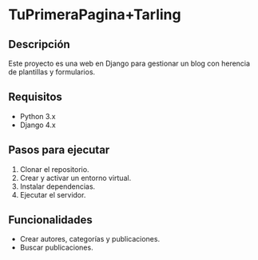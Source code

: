 # TuPrimeraPagina+Tarling
## Descripción
Este proyecto es una web en Django para gestionar un blog con herencia de plantillas y formularios.

## Requisitos
- Python 3.x
- Django 4.x

## Pasos para ejecutar
1. Clonar el repositorio.
2. Crear y activar un entorno virtual.
3. Instalar dependencias.
4. Ejecutar el servidor.

## Funcionalidades
- Crear autores, categorías y publicaciones.
- Buscar publicaciones.
